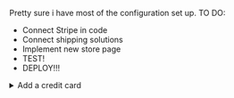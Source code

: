 Pretty sure i have most of the configuration set up.
TO DO:
- Connect Stripe in code
- Connect shipping solutions
- Implement new store page
- TEST!
- DEPLOY!!!

<details>
  <summary>Add a credit card</summary>

See [Snipcart pricing](https://snipcart.com/pricing) and add a credit card to your account. Snipcart has a monthly fee if you are below a certain sales amount.

</details>
